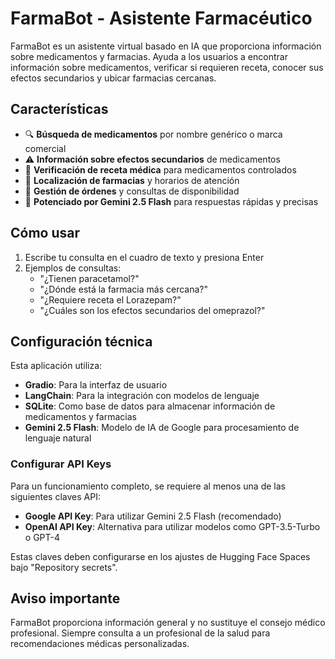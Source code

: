 # FarmaBot - Asistente Farmacéutico

FarmaBot es un asistente virtual basado en IA que proporciona información sobre medicamentos y farmacias. Ayuda a los usuarios a encontrar información sobre medicamentos, verificar si requieren receta, conocer sus efectos secundarios y ubicar farmacias cercanas.

## Características

- 🔍 **Búsqueda de medicamentos** por nombre genérico o marca comercial
- ⚠️ **Información sobre efectos secundarios** de medicamentos
- 💊 **Verificación de receta médica** para medicamentos controlados
- 🏥 **Localización de farmacias** y horarios de atención
- 📝 **Gestión de órdenes** y consultas de disponibilidad
- 🤖 **Potenciado por Gemini 2.5 Flash** para respuestas rápidas y precisas

## Cómo usar

1. Escribe tu consulta en el cuadro de texto y presiona Enter
2. Ejemplos de consultas:
   - "¿Tienen paracetamol?"
   - "¿Dónde está la farmacia más cercana?"
   - "¿Requiere receta el Lorazepam?"
   - "¿Cuáles son los efectos secundarios del omeprazol?"

## Configuración técnica

Esta aplicación utiliza:
- **Gradio**: Para la interfaz de usuario
- **LangChain**: Para la integración con modelos de lenguaje
- **SQLite**: Como base de datos para almacenar información de medicamentos y farmacias
- **Gemini 2.5 Flash**: Modelo de IA de Google para procesamiento de lenguaje natural

### Configurar API Keys

Para un funcionamiento completo, se requiere al menos una de las siguientes claves API:
- **Google API Key**: Para utilizar Gemini 2.5 Flash (recomendado)
- **OpenAI API Key**: Alternativa para utilizar modelos como GPT-3.5-Turbo o GPT-4

Estas claves deben configurarse en los ajustes de Hugging Face Spaces bajo "Repository secrets".

## Aviso importante

FarmaBot proporciona información general y no sustituye el consejo médico profesional. Siempre consulta a un profesional de la salud para recomendaciones médicas personalizadas. 